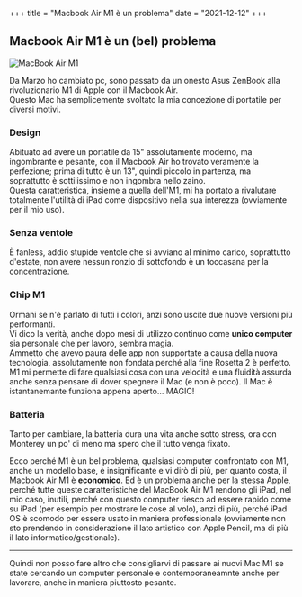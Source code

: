+++
title = "Macbook Air M1 è un problema"
date = "2021-12-12"
+++

## Macbook Air M1 è un (bel) problema

![MacBook Air M1](https://images.unsplash.com/photo-1610888287136-0b83815059b3?ixlib=rb-1.2.1&ixid=MnwxMjA3fDB8MHxwaG90by1wYWdlfHx8fGVufDB8fHx8&auto=format&fit=crop&w=1167&q=80)

Da Marzo ho cambiato pc, sono passato da un onesto Asus ZenBook alla rivoluzionario M1 di Apple con il Macbook Air.\
Questo Mac ha semplicemente svoltato la mia concezione di portatile per diversi motivi.

### Design 
Abituato ad avere un portatile da 15" assolutamente moderno, ma ingombrante e pesante, con il Macbook Air ho trovato veramente la perfezione; prima di tutto è un 13", quindi piccolo in partenza, ma soprattutto è sottilissimo e non ingombra nello zaino.\
Questa caratteristica, insieme a quella dell'M1, mi ha portato a rivalutare totalmente l'utilità di iPad come dispositivo nella sua interezza (ovviamente per il mio uso).

### Senza ventole
È fanless, addio stupide ventole che si avviano al minimo carico, soprattutto d'estate, non avere nessun ronzio di sottofondo è un toccasana per la concentrazione.

### Chip M1
Ormani se n'è parlato di tutti i colori, anzi sono uscite due nuove versioni più performanti.\
Vi dico la verità, anche dopo mesi di utilizzo continuo come **unico computer** sia personale che per lavoro, sembra magia.\
Ammetto che avevo paura delle app non supportate a causa della nuova tecnologia, assolutamente non fondata perché alla fine Rosetta 2 è perfetto.\
M1 mi permette di fare qualsiasi cosa con una velocità e una fluidità assurda anche senza pensare di dover spegnere il Mac (e non è poco).
Il Mac è istantanemante funziona appena aperto... MAGIC!

### Batteria
Tanto per cambiare, la batteria dura una vita anche sotto stress, ora con Monterey un po' di meno ma spero che il tutto venga fixato.

Ecco perché M1 è un bel problema, qualsiasi computer confrontato con M1, anche un modello base, è insignificante e vi dirò di più, per quanto costa, il Macbook Air M1 è **economico**.
Ed è un problema anche per la stessa Apple, perché tutte queste caratteristiche del MacBook Air M1 rendono gli iPad, nel mio caso, inutili, perché con questo computer riesco ad essere rapido come su iPad (per esempio per mostrare le cose al volo), anzi di più, perché iPad OS è scomodo per essere usato in maniera professionale (ovviamente non sto prendendo in considerazione il lato artistico con Apple Pencil, ma di più il lato informatico/gestionale).

---

Quindi non posso fare altro che consigliarvi di passare ai nuovi Mac M1 se state cercando un computer personale e contemporaneamnte anche per lavorare, anche in maniera piuttosto pesante.